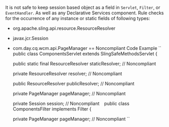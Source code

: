 It is not safe to keep session based object as a field in ``Servlet``, ``Filter``, or ``EventHandler``.
As well as any Declarative Services component. Rule checks for the occurrence of any instance or static fields of following types:
* org.apache.sling.api.resource.ResourceResolver
* javax.jcr.Session
* com.day.cq.wcm.api.PageManager
== Noncompliant Code Example
``
public class ComponentsServlet extends SlingSafeMethodsServlet {

    public static final ResourceResolver staticResolver; // Noncompliant

    private ResourceResolver resolver; // Noncompliant

    public ResourceResolver publicResolver; // Noncompliant

    private PageManager pageManager; // Noncompliant

    private Session session; // Noncompliant
``
``
public class ComponentsFilter implements Filter {

    private PageManager pageManager; // Noncompliant
``
